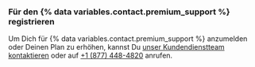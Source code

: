 
### Für den {% data variables.contact.premium_support %} registrieren

Um Dich für {% data variables.contact.premium_support %} anzumelden oder Deinen Plan zu erhöhen, kannst Du [unser Kundendienstteam kontaktieren](https://enterprise.github.com/contact) oder auf [+1 (877) 448-4820](tel:+1-877-448-4820) anrufen.
